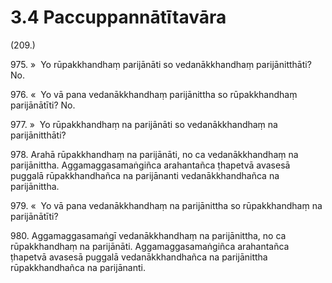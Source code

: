 

# 3.4 Paccuppannātītavāra



(209.)

975\. »  Yo rūpakkhandhaṃ parijānāti so vedanākkhandhaṃ parijānitthāti? No.

976\. «  Yo vā pana vedanākkhandhaṃ parijānittha so rūpakkhandhaṃ parijānātīti? No.

977\. »  Yo rūpakkhandhaṃ na parijānāti so vedanākkhandhaṃ na parijānitthāti?

978\. Arahā rūpakkhandhaṃ na parijānāti, no ca vedanākkhandhaṃ na parijānittha. Aggamaggasamaṅgiñca arahantañca ṭhapetvā avasesā puggalā rūpakkhandhañca na parijānanti vedanākkhandhañca na parijānittha.

979\. «  Yo vā pana vedanākkhandhaṃ na parijānittha so rūpakkhandhaṃ na parijānātīti?

980\. Aggamaggasamaṅgī vedanākkhandhaṃ na parijānittha, no ca rūpakkhandhaṃ na parijānāti. Aggamaggasamaṅgiñca arahantañca ṭhapetvā avasesā puggalā vedanākkhandhañca na parijānittha rūpakkhandhañca na parijānanti.



